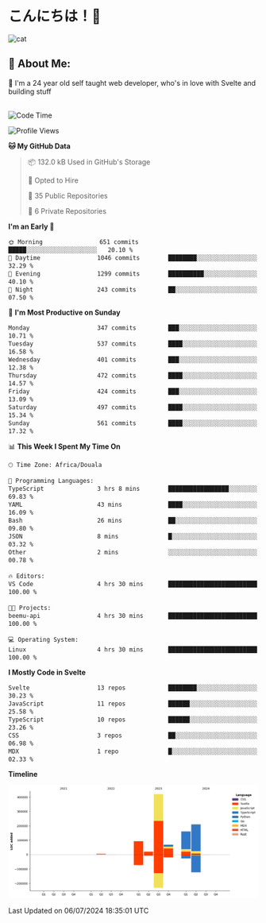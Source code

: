 

# こんにちは！🙂  
![cat](https://github.com/michaelnji/michaelnji/assets/73862378/606e99e9-2c18-4853-8722-991e4af8eae6)

## 💫 About Me:
🙂 I'm a 24 year old self taught web developer, who's in love with Svelte and building stuff <br><br>

<!--START_SECTION:waka-->
![Code Time](http://img.shields.io/badge/Code%20Time-722%20hrs%2022%20mins-blue)

![Profile Views](http://img.shields.io/badge/Profile%20Views-145-blue)

**🐱 My GitHub Data** 

> 📦 132.0 kB Used in GitHub's Storage 
 > 
> 💼 Opted to Hire
 > 
> 📜 35 Public Repositories 
 > 
> 🔑 6 Private Repositories 
 > 
**I'm an Early 🐤** 

```text
🌞 Morning                651 commits         █████░░░░░░░░░░░░░░░░░░░░   20.10 % 
🌆 Daytime                1046 commits        ████████░░░░░░░░░░░░░░░░░   32.29 % 
🌃 Evening                1299 commits        ██████████░░░░░░░░░░░░░░░   40.10 % 
🌙 Night                  243 commits         ██░░░░░░░░░░░░░░░░░░░░░░░   07.50 % 
```
📅 **I'm Most Productive on Sunday** 

```text
Monday                   347 commits         ███░░░░░░░░░░░░░░░░░░░░░░   10.71 % 
Tuesday                  537 commits         ████░░░░░░░░░░░░░░░░░░░░░   16.58 % 
Wednesday                401 commits         ███░░░░░░░░░░░░░░░░░░░░░░   12.38 % 
Thursday                 472 commits         ████░░░░░░░░░░░░░░░░░░░░░   14.57 % 
Friday                   424 commits         ███░░░░░░░░░░░░░░░░░░░░░░   13.09 % 
Saturday                 497 commits         ████░░░░░░░░░░░░░░░░░░░░░   15.34 % 
Sunday                   561 commits         ████░░░░░░░░░░░░░░░░░░░░░   17.32 % 
```


📊 **This Week I Spent My Time On** 

```text
🕑︎ Time Zone: Africa/Douala

💬 Programming Languages: 
TypeScript               3 hrs 8 mins        █████████████████░░░░░░░░   69.83 % 
YAML                     43 mins             ████░░░░░░░░░░░░░░░░░░░░░   16.09 % 
Bash                     26 mins             ██░░░░░░░░░░░░░░░░░░░░░░░   09.80 % 
JSON                     8 mins              █░░░░░░░░░░░░░░░░░░░░░░░░   03.32 % 
Other                    2 mins              ░░░░░░░░░░░░░░░░░░░░░░░░░   00.78 % 

🔥 Editors: 
VS Code                  4 hrs 30 mins       █████████████████████████   100.00 % 

🐱‍💻 Projects: 
beemu-api                4 hrs 30 mins       █████████████████████████   100.00 % 

💻 Operating System: 
Linux                    4 hrs 30 mins       █████████████████████████   100.00 % 
```

**I Mostly Code in Svelte** 

```text
Svelte                   13 repos            ████████░░░░░░░░░░░░░░░░░   30.23 % 
JavaScript               11 repos            ██████░░░░░░░░░░░░░░░░░░░   25.58 % 
TypeScript               10 repos            ██████░░░░░░░░░░░░░░░░░░░   23.26 % 
CSS                      3 repos             ██░░░░░░░░░░░░░░░░░░░░░░░   06.98 % 
MDX                      1 repo              █░░░░░░░░░░░░░░░░░░░░░░░░   02.33 % 
```



**Timeline**

![Lines of Code chart](https://raw.githubusercontent.com/michaelnji/michaelnji/main/assets/bar_graph.png)


 Last Updated on 06/07/2024 18:35:01 UTC
<!--END_SECTION:waka-->
